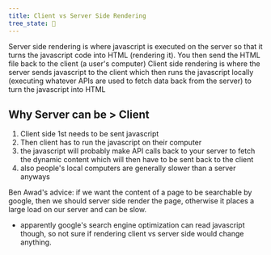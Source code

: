 ```yaml
---
title: Client vs Server Side Rendering
tree_state: 🌱
---
```


Server side rendering is where javascript is executed on the server so that it turns the javascript code into HTML (rendering it). You then send the HTML file back to the client (a user's computer)
Client side rendering is where the server sends javascript to the client which then runs the javascript locally (executing whatever APIs are used to fetch data back from the server) to turn the javascript into HTML

## Why Server can be > Client
1. Client side 1st needs to be sent javascript
2. Then client has to run the javascript on their computer
3. the javascript will probably make API calls back to your server to fetch the dynamic content which will then have to be sent back to the client
4. also people's local computers are generally slower than a server anyways



Ben Awad's advice: if we want the content of a page to be searchable by google, then we should server side render the page, otherwise it places a large load on our server and can be slow.
- apparently google's search engine optimization can read javascript though, so not sure if rendering client vs server side would change anything.
